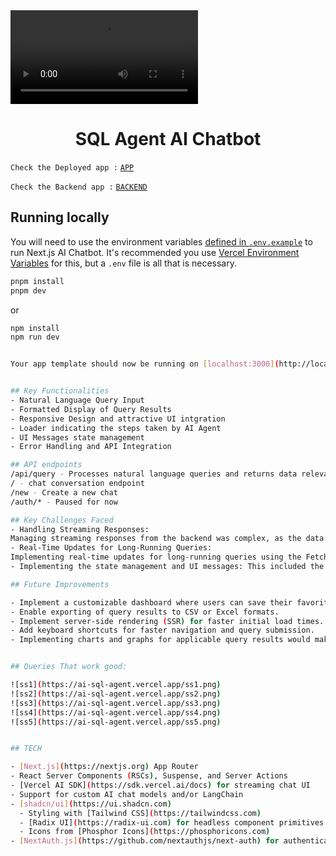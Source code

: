 <a href="https://ai-sql-agent.vercel.app/">
  <video alt="sql-agent-chatbot" src="https://ai-sql-agent.vercel.app/sql-agent.mp4">
</a>
<h1 align="center">SQL Agent AI Chatbot</h1>

`Check the Deployed app :` [`APP`](https://ai-sql-agent.vercel.app/)

`Check the Backend app :` [`BACKEND`](https://github.com/Jayanth-MKV/db-chatapp)

## Running locally

You will need to use the environment variables [defined in `.env.example`](.env.example) to run Next.js AI Chatbot. It's recommended you use [Vercel Environment Variables](https://vercel.com/docs/projects/environment-variables) for this, but a `.env` file is all that is necessary.

```bash
pnpm install
pnpm dev
```
or
```bash
npm install
npm run dev


Your app template should now be running on [localhost:3000](http://localhost:3000/).


## Key Functionalities
- Natural Language Query Input
- Formatted Display of Query Results
- Responsive Design and attractive UI intgration
- Loader indicating the steps taken by AI Agent
- UI Messages state management
- Error Handling and API Integration

## API endpoints
/api/query - Processes natural language queries and returns data relevant to the input.
/ - chat conversation endpoint
/new - Create a new chat
/auth/* - Paused for now

## Key Challenges Faced
- Handling Streaming Responses:
Managing streaming responses from the backend was complex, as the data needed to be parsed and displayed in the correct format
- Real-Time Updates for Long-Running Queries:
Implementing real-time updates for long-running queries using the Fetch API required careful management of asynchronous operations.
- Implementing the state management and UI messages: This included the integration of the ai/rsc library with the messages of the conversation.

## Future Improvements

- Implement a customizable dashboard where users can save their favorite queries.
- Enable exporting of query results to CSV or Excel formats.
- Implement server-side rendering (SSR) for faster initial load times.
- Add keyboard shortcuts for faster navigation and query submission.
- Implementing charts and graphs for applicable query results would make the data more interpretable.


## Queries That work good:

![ss1](https://ai-sql-agent.vercel.app/ss1.png)
![ss2](https://ai-sql-agent.vercel.app/ss2.png)
![ss3](https://ai-sql-agent.vercel.app/ss3.png)
![ss4](https://ai-sql-agent.vercel.app/ss4.png)
![ss5](https://ai-sql-agent.vercel.app/ss5.png)


## TECH

- [Next.js](https://nextjs.org) App Router
- React Server Components (RSCs), Suspense, and Server Actions
- [Vercel AI SDK](https://sdk.vercel.ai/docs) for streaming chat UI
- Support for custom AI chat models and/or LangChain
- [shadcn/ui](https://ui.shadcn.com)
  - Styling with [Tailwind CSS](https://tailwindcss.com)
  - [Radix UI](https://radix-ui.com) for headless component primitives
  - Icons from [Phosphor Icons](https://phosphoricons.com)
- [NextAuth.js](https://github.com/nextauthjs/next-auth) for authentication
